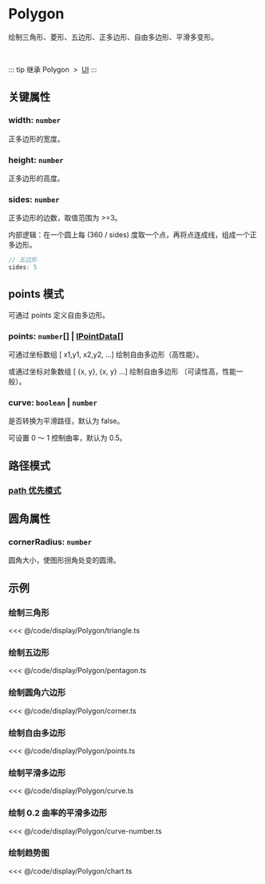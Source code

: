 <script setup>
import Case from '/component/Case.vue'
</script>

# Polygon

绘制三角形、菱形、五边形、正多边形、自由多边形、平滑多变形。

<case name="Polygon" editor=false></case>

<br/>

::: tip 继承
Polygon &nbsp;>&nbsp; [UI](./UI.md)
:::

## 关键属性

### width: `number`

正多边形的宽度。

### height: `number`

正多边形的高度。

### sides: `number`

正多边形的边数，取值范围为 >=3。

内部逻辑：在一个圆上每 (360 / sides) 度取一个点，再将点连成线，组成一个正多边形。

```ts
// 五边形
sides: 5
```

## points 模式

可通过 points 定义自由多边形。

### points: `number`[] | [IPointData](../interface/math/Math#ipointdata)[]

可通过坐标数组 [ x1,y1, x2,y2, ...] 绘制自由多边形（高性能）。

或通过坐标对象数组 [ {x, y}, {x, y} ...] 绘制自由多边形 （可读性高，性能一般）。

### curve: `boolean` | `number`

是否转换为平滑路径，默认为 false。

可设置 0 ～ 1 控制曲率，默认为 0.5。

## 路径模式

### [path 优先模式](/reference/property/path.md)

## 圆角属性

### cornerRadius: `number`

圆角大小，使图形拐角处变的圆滑。

<!-- ## 继承元素

### [UI](./UI.md) -->

<!-- ## API

### [Polygon](/api/classes/Polygon.md) -->

## 示例

<case name="Polygon" index=0 editor=false></case>

### 绘制三角形

<<< @/code/display/Polygon/triangle.ts

<case name="Polygon" index=1 editor=false></case>

### 绘制五边形

<<< @/code/display/Polygon/pentagon.ts

<case name="Polygon" index=2 editor=false></case>

### 绘制圆角六边形

<<< @/code/display/Polygon/corner.ts

<case name="Polygon" index=3 editor=false></case>

### 绘制自由多边形

<<< @/code/display/Polygon/points.ts

<case name="Polygon" index=4 editor=false></case>

### 绘制平滑多边形

<<< @/code/display/Polygon/curve.ts

<case name="Polygon" index=6 editor=false></case>

### 绘制 0.2 曲率的平滑多边形

<<< @/code/display/Polygon/curve-number.ts

<case name="Polygon" index=5 editor=false></case>

### 绘制趋势图

<<< @/code/display/Polygon/chart.ts

